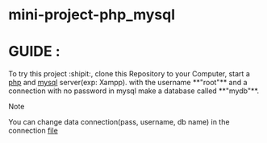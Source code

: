 # mini-project-php_mysql

# GUIDE :

<p>
To try this project :shipit:, clone this Repository to your Computer,
start a <u>php</u> and <u>mysql</u> server(exp: Xampp).
with the username **"root"** and a connection with no password in mysql make a database called **"mydb"**.
</p>

> [!NOTE]
> You can change data connection(pass, username, db name) in the connection [file](db.php)
